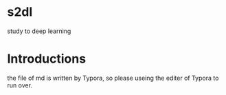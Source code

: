 # s2dl
study to deep learning
# Introductions
the file of md is written by Typora, so please useing the editer of Typora to run over.